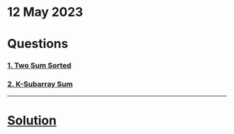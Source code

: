 # 12 May 2023

# Questions

### [1. Two Sum Sorted](https://workat.tech/problem-solving/practice/two-sum-sorted)

### [2. K-Subarray Sum](https://workat.tech/problem-solving/practice/k-subarray-sum)

---
# [Solution](solution.md)